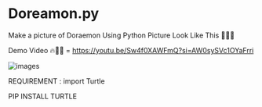 # Doreamon.py
Make a picture of Doraemon Using Python 
Picture Look Like This 👤💯🔥

Demo Video 🔥👑🤗 = https://youtu.be/Sw4f0XAWFmQ?si=AW0sySVc1OYaFrri


![images](https://github.com/ChetaN7895/Doreamon.py/assets/151900157/98e72d60-6e71-4245-80fb-487a62603fdc)







REQUIREMENT :
import Turtle 

PIP INSTALL TURTLE

